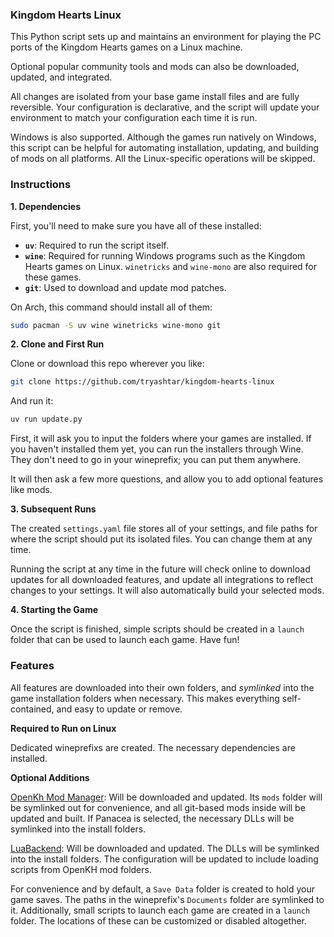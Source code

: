 ### Kingdom Hearts Linux

This Python script sets up and maintains an environment for playing the PC ports of the Kingdom Hearts games on a Linux machine.

Optional popular community tools and mods can also be downloaded, updated, and integrated.

All changes are isolated from your base game install files and are fully reversible. Your configuration is declarative, and the script will update your environment to match your configuration each time it is run.

Windows is also supported. Although the games run natively on Windows, this script can be helpful for automating installation, updating, and building of mods on all platforms. All the Linux-specific operations will be skipped.

### Instructions

**1. Dependencies**

First, you'll need to make sure you have all of these installed:

* **`uv`**: Required to run the script itself.
* **`wine`**: Required for running Windows programs such as the Kingdom Hearts games on Linux. `winetricks` and `wine-mono` are also required for these games.
* **`git`**: Used to download and update mod patches.

On Arch, this command should install all of them:

```sh
sudo pacman -S uv wine winetricks wine-mono git
```

**2. Clone and First Run**

Clone or download this repo wherever you like:

```sh
git clone https://github.com/tryashtar/kingdom-hearts-linux
```

And run it:

```sh
uv run update.py
```

First, it will ask you to input the folders where your games are installed. If you haven't installed them yet, you can run the installers through Wine. They don't need to go in your wineprefix; you can put them anywhere.

It will then ask a few more questions, and allow you to add optional features like mods.

**3. Subsequent Runs**

The created `settings.yaml` file stores all of your settings, and file paths for where the script should put its isolated files. You can change them at any time.

Running the script at any time in the future will check online to download updates for all downloaded features, and update all integrations to reflect changes to your settings. It will also automatically build your selected mods.

**4. Starting the Game**

Once the script is finished, simple scripts should be created in a `launch` folder that can be used to launch each game. Have fun!

### Features

All features are downloaded into their own folders, and *symlinked* into the game installation folders when necessary. This makes everything self-contained, and easy to update or remove.

**Required to Run on Linux**

Dedicated wineprefixs are created. The necessary dependencies are installed.

**Optional Additions**

[OpenKh Mod Manager](https://openkh.dev/tool/GUI.ModsManager): Will be downloaded and updated. Its `mods` folder will be symlinked out for convenience, and all git-based mods inside will be updated and built. If Panacea is selected, the necessary DLLs will be symlinked into the install folders.

[LuaBackend](https://github.com/Sirius902/LuaBackend): Will be downloaded and updated. The DLLs will be symlinked into the install folders. The configuration will be updated to include loading scripts from OpenKH mod folders.

For convenience and by default, a `Save Data` folder is created to hold your game saves. The paths in the wineprefix's `Documents` folder are symlinked to it. Additionally, small scripts to launch each game are created in a `launch` folder. The locations of these can be customized or disabled altogether.
